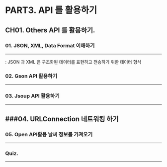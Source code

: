 # PART3. API 를 활용하기
## CH01. Others API 를 활용하기.
### 01. JSON, XML, Data Format 이해하기
---
: JSON 과 XML 은 구조화된 데이터를 표현하고 전송하기 위한 데이터 형식

### 02. Gson API 활용하기
---


### 03. Jsoup API 활용하기
---


###04. URLConnection 네트워킹 하기
---

### 05. Open API활용 날씨 정보를 가져오기
---


### Quiz.
---
